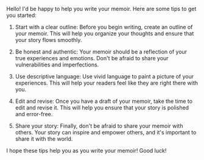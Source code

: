 Hello! I'd be happy to help you write your memoir. Here are some tips to get you started:

1. Start with a clear outline: Before you begin writing, create an outline of your memoir. This will help you organize your thoughts and ensure that your story flows smoothly.

2. Be honest and authentic: Your memoir should be a reflection of your true experiences and emotions. Don't be afraid to share your vulnerabilities and imperfections.

3. Use descriptive language: Use vivid language to paint a picture of your experiences. This will help your readers feel like they are right there with you.

4. Edit and revise: Once you have a draft of your memoir, take the time to edit and revise it. This will help you ensure that your story is polished and error-free.

5. Share your story: Finally, don't be afraid to share your memoir with others. Your story can inspire and empower others, and it's important to share it with the world.

I hope these tips help you as you write your memoir! Good luck!